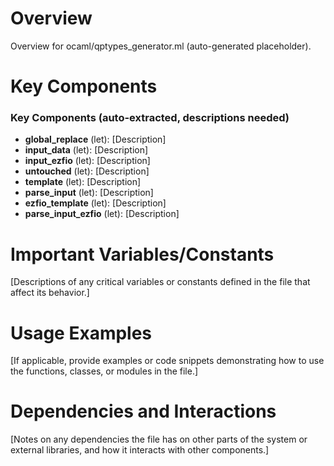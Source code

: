 # Overview

Overview for ocaml/qptypes_generator.ml (auto-generated placeholder).

# Key Components

### Key Components (auto-extracted, descriptions needed)
- **global_replace** (let): [Description]
- **input_data** (let): [Description]
- **input_ezfio** (let): [Description]
- **untouched** (let): [Description]
- **template** (let): [Description]
- **parse_input** (let): [Description]
- **ezfio_template** (let): [Description]
- **parse_input_ezfio** (let): [Description]

# Important Variables/Constants

[Descriptions of any critical variables or constants defined in the file that affect its behavior.]

# Usage Examples

[If applicable, provide examples or code snippets demonstrating how to use the functions, classes, or modules in the file.]

# Dependencies and Interactions

[Notes on any dependencies the file has on other parts of the system or external libraries, and how it interacts with other components.]
